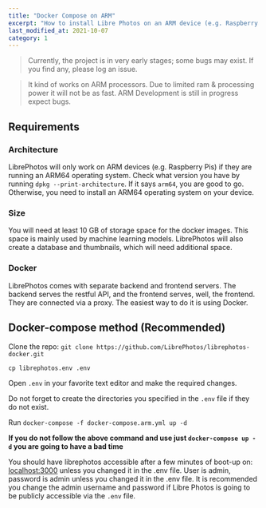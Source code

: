 ```yaml
---
title: "Docker Compose on ARM"
excerpt: "How to install Libre Photos on an ARM device (e.g. Raspberry Pi)."
last_modified_at: 2021-10-07
category: 1
---
```

> Currently, the project is in very early stages; some bugs may exist. If you find any, please log an issue.

> It kind of works on ARM processors. Due to limited ram & processing power it will not be as fast.
> ARM Development is still in progress expect bugs.

## Requirements

### Architecture

LibrePhotos will only work on ARM devices (e.g. Raspberry Pis) if they are running an ARM64 operating system.
Check what version you have by running `dpkg --print-architecture`. If it says `arm64`, you are good to go. Otherwise,
you need to install an ARM64 operating system on your device.

### Size

You will need at least 10 GB of storage space for the docker images. This space is mainly used by machine learning
models. LibrePhotos will also create a database and thumbnails, which will need additional space.

### Docker

LibrePhotos comes with separate backend and frontend servers. The backend serves the restful API, and the frontend
serves, well, the frontend. They are connected via a proxy. The easiest way to do it is using Docker.

## Docker-compose method (Recommended)

Clone the repo: `git clone https://github.com/LibrePhotos/librephotos-docker.git`

`cp librephotos.env .env`

Open `.env` in your favorite text editor and make the required changes.

Do not forget to create the directories you specified in the `.env` file if they do not exist.

Run `docker-compose -f docker-compose.arm.yml up -d`

**If you do not follow the above command and use just `docker-compose up -d` you are going to have a bad time**

You should have librephotos accessible after a few minutes of boot-up on: [localhost:3000](http://localhost:3000) unless
you changed it in the .env file. User is admin, password is admin unless you changed it in the .env file. It is
recommended you change the admin username and password if Libre Photos is going to be publicly accessible via the `.env`
file.

